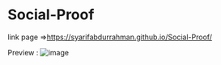 # Social-Proof

link page =>https://syarifabdurrahman.github.io/Social-Proof/

Preview :
![image](https://user-images.githubusercontent.com/45060322/135751953-60a2453a-fac8-4952-a234-99e77999ae75.png)

